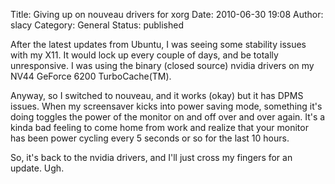Title: Giving up on nouveau drivers for xorg
Date: 2010-06-30 19:08
Author: slacy
Category: General
Status: published

After the latest updates from Ubuntu, I was seeing some stability issues
with my X11. It would lock up every couple of days, and be totally
unresponsive. I was using the binary (closed source) nvidia drivers on
my NV44 GeForce 6200 TurboCache(TM).

Anyway, so I switched to nouveau, and it works (okay) but it has DPMS
issues. When my screensaver kicks into power saving mode, something it's
doing toggles the power of the monitor on and off over and over again.
It's a kinda bad feeling to come home from work and realize that your
monitor has been power cycling every 5 seconds or so for the last 10
hours.

So, it's back to the nvidia drivers, and I'll just cross my fingers for
an update. Ugh.
